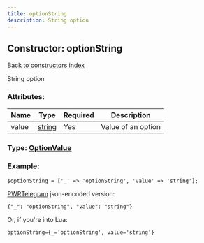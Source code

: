 ```yaml
---
title: optionString
description: String option
---
```

## Constructor: optionString  
[Back to constructors index](index.md)



String option

### Attributes:

| Name     |    Type       | Required | Description |
|----------|---------------|----------|-------------|
|value|[string](../types/string.md) | Yes|Value of an option|



### Type: [OptionValue](../types/OptionValue.md)


### Example:

```
$optionString = ['_' => 'optionString', 'value' => 'string'];
```  

[PWRTelegram](https://pwrtelegram.xyz) json-encoded version:

```
{"_": "optionString", "value": "string"}
```


Or, if you're into Lua:  


```
optionString={_='optionString', value='string'}

```


